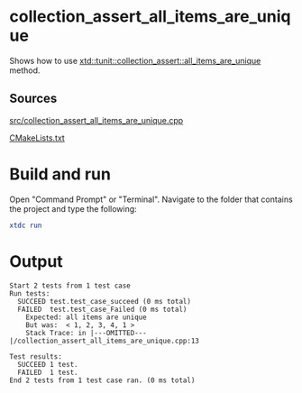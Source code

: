 # collection_assert_all_items_are_unique

Shows how to use [xtd::tunit::collection_assert::all_items_are_unique](https://gammasoft71.github.io/xtd/reference_guides/latest/classxtd_1_1tunit_1_1collection__assume.html#a27bcdcd1d0c91869ba1115f91ef01780) method.

## Sources

[src/collection_assert_all_items_are_unique.cpp](src/collection_assert_all_items_are_unique.cpp)

[CMakeLists.txt](CMakeLists.txt)

# Build and run

Open "Command Prompt" or "Terminal". Navigate to the folder that contains the project and type the following:

```cmake
xtdc run
```

# Output

```
Start 2 tests from 1 test case
Run tests:
  SUCCEED test.test_case_succeed (0 ms total)
  FAILED  test.test_case_Failed (0 ms total)
    Expected: all items are unique
    But was:  < 1, 2, 3, 4, 1 >
    Stack Trace: in |---OMITTED---|/collection_assert_all_items_are_unique.cpp:13

Test results:
  SUCCEED 1 test.
  FAILED  1 test.
End 2 tests from 1 test case ran. (0 ms total)
```
